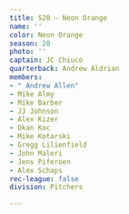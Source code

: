 ```yaml
---
title: S20 – Neon Orange
name: ''
color: Neon Orange
season: 20
photo: ''
captain: JC Chiuco
quarterback: Andrew Aldrian
members:
- " Andrew Allen"
- Mike Almy
- Mike Barber
- JJ Johnson
- Alex Kizer
- Okan Koc
- Mike Kotarski
- Gregg Lilienfield
- John Maleri
- Jens Piferoen
- Alex Schaps
rec-league: false
division: Pitchers

---
```


